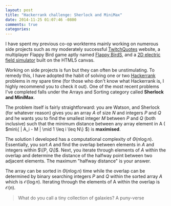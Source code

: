 ```yaml
---
layout: post
title: "Hackerrank challenge: Sherlock and MiniMax"
date: 2014-11-25 01:07:46 -0800
comments: true
categories: 
---
```


I have spent my previous co-op workterms mainly working on numerous side projects such as my moderately successful [TwitchQuotes](http://www.twitchquotes.com) website, a multiplayer Flappy Bird game aptly named [Flappy BirdS](http://www.github.com/kevinpanxc/flappy-birds), and a [2D electric field simulator](http://http://kevinpan.ca/projects/electric-field-vectors/) built on the HTML5 canvas.

Working on side projects is fun but they can often be unstimulating. To remedy this, I have adopted the habit of solving one or two [Hackerrank](http://www.hackerrank.com) problems in my spare time (for those who don't know what Hackerrank is, I highly recommend you to check it out). One of the most recent problems I've completed falls under the Arrays and Sorting category called **Sherlock and MiniMax**.

The problem itself is fairly straightforward: you are Watson, and Sherlock (for whatever reason) gives you an array $A$ of size $N$ and integers $P$ and $Q$ and he wants you to find the smallest integer $M$ between $P$ and $Q$ (both inclusive) such that the minimum distance between any array element in A ( $min\\{ \| A_i - M \| \mid 1 \leq i \leq N\\} $) is **maximised**.

The solution I developed has a computational complexity of $\Theta(n \log n)$. Essentially, you sort $A$ and find the overlap between elements in $A$ and integers within $\[P, Q\]$. Next, you iterate through elements of $A$ within the overlap and determine the distance of the halfway point between two adjacent elements. The maximum "halfway distance" is your answer.

The array can be sorted in $\Theta(n \log n)$ time while the overlap can be determined by binary searching integers $P$ and $Q$ within the sorted array $A$ which is $\mathcal{O}(\log n)$. Iterating through the elements of A within the overlap is $\mathcal{O}(n)$. 

> What do you call a tiny collection of galaxies? A puny-verse